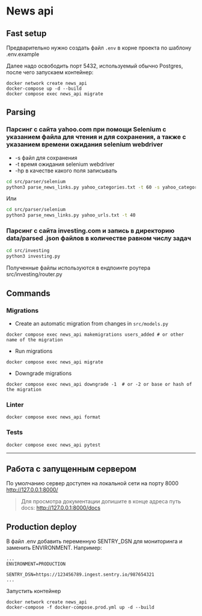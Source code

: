 # News api
## Fast setup
Предварительно нужно создать файл ```.env``` в корне проекта по шаблону .env.example

Далее надо освободить порт 5432, используемый обычно Postgres, после чего запускаем контейнер:

```shell
docker network create news_api
docker-compose up -d --build
docker compose exec news_api migrate
```

## Parsing
### Парсинг с сайта yahoo.com при помощи Selenium с указанием файла для чтения и для сохранения, а также с указанием времени ожидания selenium webdriver

- -s файл для сохранения
- -t время ожидания selenium webdriver 
- -hp в качестве какого поля записывать

```bash
cd src/parser/selenium
python3 parse_news_links.py yahoo_categories.txt -t 60 -s yahoo_categories.json -hp category
```
Или
```bash
cd src/parser/selenium
python3 parse_news_links.py yahoo_urls.txt -t 40
```

### Парсинг с сайта investing.com и запись в директорию data/parsed .json файлов в количестве равном числу задач
```bash
cd src/investing
python3 investing.py
```
Полученные файлы используются в ендпоинте роутера src/investing/router.py

## Commands
### Migrations
- Create an automatic migration from changes in `src/models.py`
```shell
docker compose exec news_api makemigrations users_added # or other name of the migration
```

- Run migrations
```shell
docker compose exec news_api migrate
```
- Downgrade migrations
```shell
docker compose exec news_api downgrade -1  # or -2 or base or hash of the migration
```

### Linter
```shell
docker compose exec news_api format
```

### Tests
```shell
docker compose exec news_api pytest
```

------
## Работа с запущенным сервером
По умолчанию сервер доступен на локальной сети на порту 8000
http://127.0.0.1:8000/
> Для просмотра документации допишите в конце адреса путь docs:
> http://127.0.0.1:8000/docs

## Production deploy
В файл .env добавить переменную SENTRY_DSN для мониторинга и заменить ENVIRONMENT. Например: 

```
...
ENVIRONMENT=PRODUCTION

SENTRY_DSN=https://123456789.ingest.sentry.io/987654321
...
```

Запустить контейнер
```shell
docker network create news_api
docker-compose -f docker-compose.prod.yml up -d --build
```


